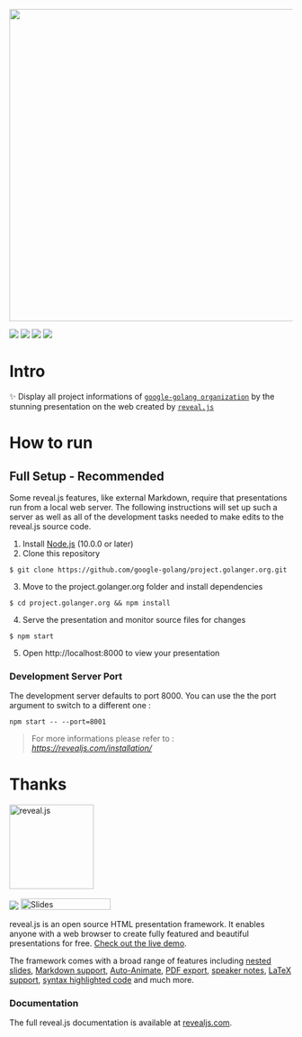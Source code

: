 <p align="center">
<img src="https://golanger.org/logo/Golang-logo.svg" width="555">
 
<img src="https://github.com/google-golang/project.golanger.org/workflows/tests/badge.svg"></img>
<img src="https://img.shields.io/github/commit-activity/m/google-golang/project.golanger.org?color=ff69b4"></img>
<img src="https://img.shields.io/github/repo-size/google-golang/project.golanger.org"></img>
<img src="https://img.shields.io/github/license/google-golang/project.golanger.org.svg"></img>
</p>


# Intro
✨ Display all project informations of [`google-golang organization`](https://github.com/google-golang) by the stunning presentation on the web created by [`reveal.js`](https://revealjs.com/)


# How to run
## Full Setup - Recommended
Some reveal.js features, like external Markdown, require that presentations run from a local web server. The following instructions will set up such a server as well as all of the development tasks needed to make edits to the reveal.js source code.

1. Install [Node.js](https://nodejs.org/en/) (10.0.0 or later)
2. Clone this repository
```shell
$ git clone https://github.com/google-golang/project.golanger.org.git
```
3. Move to the project.golanger.org folder and install dependencies
```shell
$ cd project.golanger.org && npm install
```
4. Serve the presentation and monitor source files for changes
```shell
$ npm start
```
5. Open http://localhost:8000 to view your presentation

### Development Server Port
The development server defaults to port 8000. You can use the the port argument to switch to a different one :
```shell
npm start -- --port=8001
```

> For more informations please refer to : *https://revealjs.com/installation/*


# Thanks
<p align="left">
  <a href="https://revealjs.com">
  <img src="https://hakim-static.s3.amazonaws.com/reveal-js/logo/v1/reveal-black-text.svg" alt="reveal.js" width="150">
  </a>
  <br><br>
  <a href="https://github.com/hakimel/reveal.js/actions"><img src="https://github.com/hakimel/reveal.js/workflows/tests/badge.svg"></a>
  <a href="https://slides.com/"><img src="https://s3.amazonaws.com/static.slid.es/images/slides-github-banner-320x40.png?1" alt="Slides" width="160" height="20"></a>
</p>

reveal.js is an open source HTML presentation framework. It enables anyone with a web browser to create fully featured and beautiful presentations for free. [Check out the live demo](https://revealjs.com/).

The framework comes with a broad range of features including [nested slides](https://revealjs.com/vertical-slides/), [Markdown support](https://revealjs.com/markdown/), [Auto-Animate](https://revealjs.com/auto-animate/), [PDF export](https://revealjs.com/pdf-export/), [speaker notes](https://revealjs.com/speaker-view/), [LaTeX support](https://revealjs.com/math/), [syntax highlighted code](https://revealjs.com/code/) and much more.

### Documentation
The full reveal.js documentation is available at [revealjs.com](https://revealjs.com).
